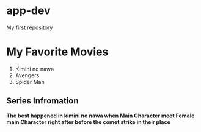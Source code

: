 # app-dev
My first repository

# My Favorite Movies
1. Kimini no nawa
2. Avengers
3. Spider Man

## Series Infromation
**The best happened in kimini no nawa when Main Character meet Female main Character right after before the comet strike in their place**

